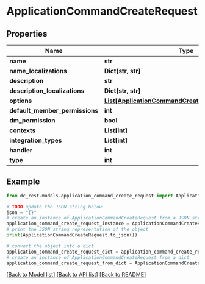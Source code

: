 # ApplicationCommandCreateRequest


## Properties

Name | Type | Description | Notes
------------ | ------------- | ------------- | -------------
**name** | **str** |  | 
**name_localizations** | **Dict[str, str]** |  | [optional] 
**description** | **str** |  | [optional] 
**description_localizations** | **Dict[str, str]** |  | [optional] 
**options** | [**List[ApplicationCommandCreateRequestOptionsInner]**](ApplicationCommandCreateRequestOptionsInner.md) |  | [optional] 
**default_member_permissions** | **int** |  | [optional] 
**dm_permission** | **bool** |  | [optional] 
**contexts** | **List[int]** |  | [optional] 
**integration_types** | **List[int]** |  | [optional] 
**handler** | **int** |  | [optional] 
**type** | **int** |  | [optional] 

## Example

```python
from dc_rest.models.application_command_create_request import ApplicationCommandCreateRequest

# TODO update the JSON string below
json = "{}"
# create an instance of ApplicationCommandCreateRequest from a JSON string
application_command_create_request_instance = ApplicationCommandCreateRequest.from_json(json)
# print the JSON string representation of the object
print(ApplicationCommandCreateRequest.to_json())

# convert the object into a dict
application_command_create_request_dict = application_command_create_request_instance.to_dict()
# create an instance of ApplicationCommandCreateRequest from a dict
application_command_create_request_from_dict = ApplicationCommandCreateRequest.from_dict(application_command_create_request_dict)
```
[[Back to Model list]](../README.md#documentation-for-models) [[Back to API list]](../README.md#documentation-for-api-endpoints) [[Back to README]](../README.md)


